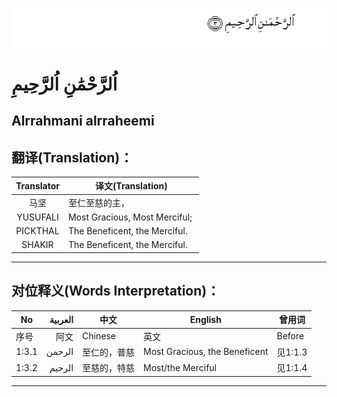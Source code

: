 ![001_003](images/001_003.gif)
# اُلرَّحْمَٰنِ اُلرَّحِيمِ
## Alrrahmani alrraheemi
## 翻译(Translation)：
|Translator | 译文(Translation)|
|:---:|---|
|马坚  |	至仁至慈的主，|
|YUSUFALI  |	Most Gracious, Most Merciful; |
|PICKTHAL  |	The Beneficent, the Merciful. |
|SHAKIR  |	The Beneficent, the Merciful.|
---
## 对位释义(Words Interpretation)：
|No | العربية | 中文 | English | 曾用词|
|---|---:|---|---|---|
|序号|阿文|Chinese|英文|Before|
|1:3.1 | الرحمن | 至仁的，普慈 | Most Gracious, the Beneficent | 见1:1.3|
|1:3.2 | الرحيم | 至慈的，特慈 | Most/the Merciful | 见1:1.4|
---
